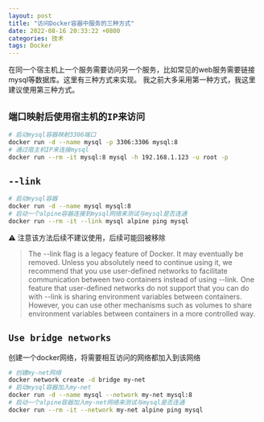 ```yaml
---
layout: post
title: "访问Docker容器中服务的三种方式"
date: 2022-08-16 20:33:22 +0800
categories: 技术
tags: Docker
---
```


在同一个宿主机上一个服务需要访问另一个服务，比如常见的web服务需要链接mysql等数据库。这里有三种方式来实现。
我之前大多采用第一种方式，我这里建议使用第三种方式。

## `端口映射后使用宿主机的IP来访问`

```bash
# 启动mysql容器映射3306端口
docker run -d --name mysql -p 3306:3306 mysql:8
# 通过宿主机IP来连接mysql
docker run --rm -it mysql:8 mysql -h 192.168.1.123 -u root -p
```

## `--link`

```bash
# 启动mysql容器
docker run -d --name mysql mysql:8
# 启动一个alpine容器连接到mysql网络来测试与mysql是否连通
docker run --rm -it --link mysql alpine ping mysql
```

⚠️ 注意该方法后续不建议使用，后续可能回被移除

> The --link flag is a legacy feature of Docker. It may eventually be removed. Unless you absolutely need to continue using it, we recommend that you use user-defined networks to facilitate communication between two containers instead of using --link. One feature that user-defined networks do not support that you can do with --link is sharing environment variables between containers. However, you can use other mechanisms such as volumes to share environment variables between containers in a more controlled way.

## `Use bridge networks`

创建一个docker网络，将需要相互访问的网络都加入到该网络

```bash
# 创建my-net网络
docker network create -d bridge my-net
# 启动mysql容器加入my-net
docker run -d --name mysql --network my-net mysql:8
# 启动一个alpine容器加入my-net网络来测试与mysql是否连通
docker run --rm -it --network my-net alpine ping mysql
```